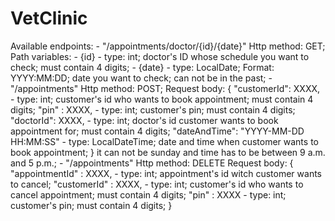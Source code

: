 # VetClinic

Available endpoints: 
    - "/appointments/doctor/{id}/{date}"
        Http method: GET;
        Path variables:
            - {id} - type: int; doctor's ID whose schedule you want to check; must contain 4 digits;
            - {date} - type: LocalDate; Format: YYYY:MM:DD; date you want to check; can not be in the past;
    - "/appointments"
        Http method: POST;
        Request body: 
        {
            "customerId": XXXX,                     - type: int; customer's id who wants to book appointment; must contain 4 digits;
            "pin" : XXXX,                           - type: int; customer's pin; must contain 4 digits;
            "doctorId": XXXX,                       - type: int; doctor's id customer wants to book appointment for; must contain 4 digits;
            "dateAndTime": "YYYY-MM-DD HH:MM:SS"    - type: LocalDateTime; date and time when customer wants to book appointment;
        }                                             it can not be sunday and time has to be between 9 a.m. and 5 p.m.;
    - "/appointments"
        Http method: DELETE
        Request body:
        {
        "appointmentId" : XXXX,                     - type: int; appointment's id witch customer wants to cancel; 
        "customerId" : XXXX,                        - type: int; customer's id who wants to cancel appointment; must contain 4 digits;
        "pin" : XXXX                                - type: int; customer's pin; must contain 4 digits;
        }